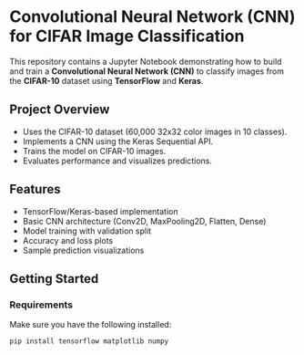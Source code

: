# Convolutional Neural Network (CNN) for CIFAR Image Classification

This repository contains a Jupyter Notebook demonstrating how to build and train a **Convolutional Neural Network (CNN)** to classify images from the **CIFAR-10** dataset using **TensorFlow** and **Keras**.

## Project Overview

- Uses the CIFAR-10 dataset (60,000 32x32 color images in 10 classes).
- Implements a CNN using the Keras Sequential API.
- Trains the model on CIFAR-10 images.
- Evaluates performance and visualizes predictions.

## Features

- TensorFlow/Keras-based implementation
- Basic CNN architecture (Conv2D, MaxPooling2D, Flatten, Dense)
- Model training with validation split
- Accuracy and loss plots
- Sample prediction visualizations

## Getting Started

### Requirements

Make sure you have the following installed:

```bash
pip install tensorflow matplotlib numpy
